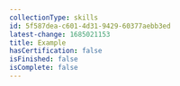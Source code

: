 ```yaml
---
collectionType: skills
id: 5f587dea-c601-4d31-9429-60377aebb3ed
latest-change: 1685021153
title: Example
hasCertification: false
isFinished: false
isComplete: false
---
```

